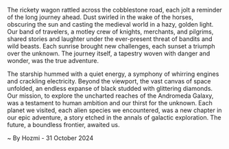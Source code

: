 
The rickety wagon rattled across the cobblestone road, each jolt a reminder of the long journey ahead.  Dust swirled in the wake of the horses, obscuring the sun and casting the medieval world in a hazy, golden light.  Our band of travelers, a motley crew of knights, merchants, and pilgrims, shared stories and laughter under the ever-present threat of bandits and wild beasts.  Each sunrise brought new challenges, each sunset a triumph over the unknown.  The journey itself, a tapestry woven with danger and wonder, was the true adventure.

The starship hummed with a quiet energy, a symphony of whirring engines and crackling electricity.  Beyond the viewport, the vast canvas of space unfolded, an endless expanse of black studded with glittering diamonds.  Our mission, to explore the uncharted reaches of the Andromeda Galaxy, was a testament to human ambition and our thirst for the unknown.  Each planet we visited, each alien species we encountered, was a new chapter in our epic adventure, a story etched in the annals of galactic exploration.  The future, a boundless frontier, awaited us. 

~ By Hozmi - 31 October 2024
